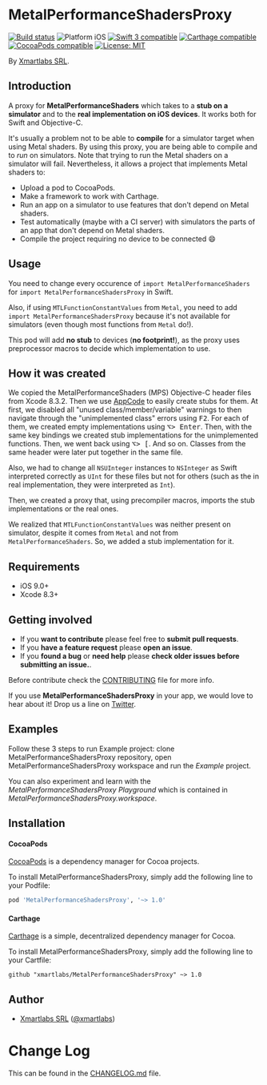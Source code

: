 # MetalPerformanceShadersProxy

<p align="left">
<a href="https://travis-ci.org/xmartlabs/MetalPerformanceShadersProxy"><img src="https://travis-ci.org/xmartlabs/MetalPerformanceShadersProxy.svg?branch=master" alt="Build status" /></a>
<img src="https://img.shields.io/badge/platform-iOS-blue.svg?style=flat" alt="Platform iOS" />
<a href="https://developer.apple.com/swift"><img src="https://img.shields.io/badge/swift3-compatible-4BC51D.svg?style=flat" alt="Swift 3 compatible" /></a>
<a href="https://github.com/Carthage/Carthage"><img src="https://img.shields.io/badge/Carthage-compatible-4BC51D.svg?style=flat" alt="Carthage compatible" /></a>
<a href="https://cocoapods.org/pods/XLActionController"><img src="https://img.shields.io/cocoapods/v/MetalPerformanceShadersProxy.svg" alt="CocoaPods compatible" /></a>
<a href="https://raw.githubusercontent.com/xmartlabs/MetalPerformanceShadersProxy/master/LICENSE"><img src="http://img.shields.io/badge/license-MIT-blue.svg?style=flat" alt="License: MIT" /></a>
</p>

By [Xmartlabs SRL](http://xmartlabs.com).

## Introduction

A proxy for **MetalPerformanceShaders** which takes to a **stub on a simulator** and to the **real implementation on iOS devices**. It works both for Swift and Objective-C.

It's usually a problem not to be able to **compile** for a simulator target when using Metal shaders. By using this proxy, you are being able to compile and to *run* on simulators. Note that trying to run the Metal shaders on a simulator will fail. Nevertheless, it allows a project that implements Metal shaders to:

* Upload a pod to CocoaPods.
* Make a framework to work with Carthage.
* Run an app on a simulator to use features that don't depend on Metal shaders.
* Test automatically (maybe with a CI server) with simulators the parts of an app that don't depend on Metal shaders.
* Compile the project requiring no device to be connected :smile:

## Usage

You need to change every occurence of `import MetalPerformanceShaders` for `import MetalPerformanceShadersProxy` in Swift.

Also, if using `MTLFunctionConstantValues` from `Metal`, you need to add `import MetalPerformanceShadersProxy` because it's not available for simulators (even though most functions from `Metal` do!).

This pod will add **no stub** to devices (**no footprint!**), as the proxy uses preprocessor macros to decide which implementation to use.

## How it was created

We copied the MetalPerformanceShaders (MPS) Objective-C header files from Xcode 8.3.2. Then we use [AppCode](https://www.jetbrains.com/objc/) to easily create stubs for them. At first, we disabled all "unused class/member/variable" warnings to then navigate through the "unimplemented class" errors using <kbd>F2</kbd>. For each of them, we created empty implementations using <kbd>⌥> Enter</kbd>. Then, with the same key bindings we created stub implementations for the unimplemented functions. Then, we went back using <kbd>⌥> [</kbd>. And so on. Classes from the same header were later put together in the same file.

Also, we had to change all `NSUInteger` instances to `NSInteger` as Swift interpreted correctly as `UInt` for these files but not for others (such as the in real implementation, they were interpreted as `Int`).

Then, we created a proxy that, using precompiler macros, imports the stub implementations or the real ones.

We realized that `MTLFunctionConstantValues` was neither present on simulator, despite it comes from `Metal` and not from `MetalPerformanceShaders`. So, we added a stub implementation for it.

## Requirements

* iOS 9.0+
* Xcode 8.3+

## Getting involved

* If you **want to contribute** please feel free to **submit pull requests**.
* If you **have a feature request** please **open an issue**.
* If you **found a bug** or **need help** please **check older issues before submitting an issue.**.

Before contribute check the [CONTRIBUTING](https://github.com/xmartlabs/MetalPerformanceShadersProxy/blob/master/CONTRIBUTING.md) file for more info.

If you use **MetalPerformanceShadersProxy** in your app, we would love to hear about it! Drop us a line on [Twitter](https://twitter.com/xmartlabs).

## Examples

Follow these 3 steps to run Example project: clone MetalPerformanceShadersProxy repository, open MetalPerformanceShadersProxy workspace and run the *Example* project.

You can also experiment and learn with the *MetalPerformanceShadersProxy Playground* which is contained in *MetalPerformanceShadersProxy.workspace*.

## Installation

#### CocoaPods

[CocoaPods](https://cocoapods.org/) is a dependency manager for Cocoa projects.

To install MetalPerformanceShadersProxy, simply add the following line to your Podfile:

```ruby
pod 'MetalPerformanceShadersProxy', '~> 1.0'
```

#### Carthage

[Carthage](https://github.com/Carthage/Carthage) is a simple, decentralized dependency manager for Cocoa.

To install MetalPerformanceShadersProxy, simply add the following line to your Cartfile:

```ogdl
github "xmartlabs/MetalPerformanceShadersProxy" ~> 1.0
```

## Author

* [Xmartlabs SRL](https://github.com/xmartlabs) ([@xmartlabs](https://twitter.com/xmartlabs))

# Change Log

This can be found in the [CHANGELOG.md](CHANGELOG.md) file.
